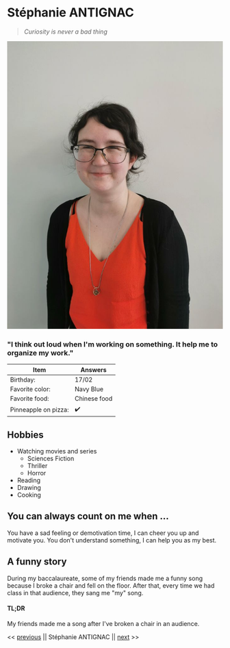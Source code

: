  Stéphanie ANTIGNAC
===================
> *Curiosity is never a bad thing*

![Alt text](https://github.com/StephanieAn/markdown-challenge/blob/master/photo%20pro.jpg)

### "I think out loud when I'm working on something. It help me to organize my work." 

| Item | Answers |  
| ------ | ----- |  
| Birthday: | 17/02 |  
| Favorite color: | Navy Blue |  
| Favorite food: | Chinese food |  
| Pinneapple on pizza: | :heavy_check_mark:|  

Hobbies
---------
* Watching movies and series
    * Sciences Fiction
    * Thriller
    * Horror
* Reading
* Drawing
* Cooking 

You can always count on me when ...
-------------------------------------
You have a sad feeling or demotivation time, I can cheer you up and motivate you. 
You don't understand something, I can help you as my best. 

A funny story
--------------
During my baccalaureate, some of my friends made me a funny song because I broke a chair and fell on the floor. After that, every time we had class in that audience, they sang me "my" song. 

#### TL;DR
My friends made me a song after I've broken a chair in an audience.

<< [previous](https://github.com/Naim350Z/markdown-challenge.git) || Stéphanie ANTIGNAC || [next](https://github.com/Thibaut3005/Markdown-challenge-.git) >>